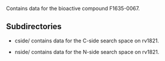 Contains data for the bioactive compound F1635-0067.

## Subdirectories

- cside/ contains data for the C-side search space on rv1821.

- nside/ contains data for the N-side search space on rv1821.

